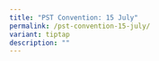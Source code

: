 ```yaml
---
title: "PST Convention: 15 July"
permalink: /pst-convention-15-july/
variant: tiptap
description: ""
---
```

